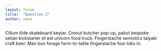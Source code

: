 ```yaml
---
layout: forum
title:  "Question 2"
author: xena
---
```

Cillum tilde skateboard keytar. Cronut butcher pop-up, pabst bespoke seitan kickstarter et est unicorn food truck. Fingerstache semiotics taiyaki craft beer. Man bun forage farm-to-table fingerstache four loko in.
